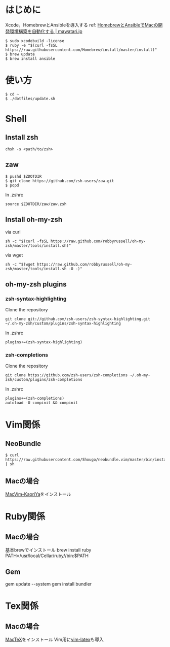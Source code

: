 # はじめに

Xcode，HomebrewとAnsibleを導入する
ref: [HomebrewとAnsibleでMacの開発環境構築を自動化する | mawatari.jp](http://mawatari.jp/archives/mac-provisioning-by-homebrew-and-ansible)

    $ sudo xcodebuild -license
    $ ruby -e "$(curl -fsSL https://raw.githubusercontent.com/Homebrew/install/master/install)"
    $ brew update
    $ brew install ansible

# 使い方

    $ cd ~
    $ ./dotfiles/update.sh

# Shell

## Install zsh

    chsh -s <path/to/zsh>

## zaw

    $ pushd $ZDOTDIR
    $ git clone https://github.com/zsh-users/zaw.git
    $ popd

In .zshrc

    source $ZDOTDIR/zaw/zaw.zsh

## Install oh-my-zsh

via curl

    sh -c "$(curl -fsSL https://raw.github.com/robbyrussell/oh-my-zsh/master/tools/install.sh)"

via wget

    sh -c "$(wget https://raw.github.com/robbyrussell/oh-my-zsh/master/tools/install.sh -O -)"

## oh-my-zsh plugins

### zsh-syntax-highlighting

Clone the repository

    git clone git://github.com/zsh-users/zsh-syntax-highlighting.git ~/.oh-my-zsh/custom/plugins/zsh-syntax-highlighting

In .zshrc

    plugins+=(zsh-syntax-highlighting)

### zsh-completions 

Clone the repository

    git clone https://github.com/zsh-users/zsh-completions ~/.oh-my-zsh/custom/plugins/zsh-completions

In .zshrc

    plugins+=(zsh-completions)
    autoload -U compinit && compinit

# Vim関係

## NeoBundle

    $ curl https://raw.githubusercontent.com/Shougo/neobundle.vim/master/bin/install.sh | sh

## Macの場合

[MacVim-KaoriYa](https://github.com/splhack/macvim-kaoriya)をインストール

# Ruby関係

## Macの場合

基本brewでインストール
brew install ruby
PATH=/usr/local/Cellar/ruby/<ruby version>/bin:$PATH

## Gem

gem update --system
gem install bundler

# Tex関係

## Macの場合

[MacTeX](https://www.tug.org/mactex/)をインストール
Vim用に[vim-latex](https://github.com/vim-latex/vim-latex)も導入
